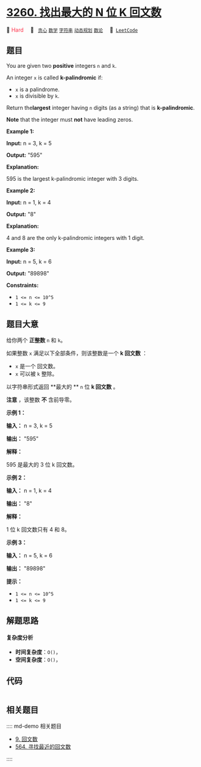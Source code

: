 # [3260. 找出最大的 N 位 K 回文数](https://leetcode.com/problems/find-the-largest-palindrome-divisible-by-k)

🔴 <font color=#ff334b>Hard</font>&emsp; 🔖&ensp; [`贪心`](/leetcode/outline/tag/greedy.md) [`数学`](/leetcode/outline/tag/math.md) [`字符串`](/leetcode/outline/tag/string.md) [`动态规划`](/leetcode/outline/tag/dynamic-programming.md) [`数论`](/leetcode/outline/tag/number-theory.md)&emsp; 🔗&ensp;[`LeetCode`](https://leetcode.com/problems/find-the-largest-palindrome-divisible-by-k)


## 题目

You are given two **positive** integers `n` and `k`.

An integer `x` is called **k-palindromic** if:

  * `x` is a palindrome.
  * `x` is divisible by `k`.

Return the**largest** integer having `n` digits (as a string) that is
**k-palindromic**.

**Note** that the integer must **not** have leading zeros.



**Example 1:**

**Input:** n = 3, k = 5

**Output:** "595"

**Explanation:**

595 is the largest k-palindromic integer with 3 digits.

**Example 2:**

**Input:** n = 1, k = 4

**Output:** "8"

**Explanation:**

4 and 8 are the only k-palindromic integers with 1 digit.

**Example 3:**

**Input:** n = 5, k = 6

**Output:** "89898"



**Constraints:**

  * `1 <= n <= 10^5`
  * `1 <= k <= 9`


## 题目大意

给你两个 **正整数** `n` 和 `k`。

如果整数 `x` 满足以下全部条件，则该整数是一个 **k 回文数** ：

  * `x` 是一个 回文数。
  * `x` 可以被 `k` 整除。

以字符串形式返回 **最大的  ** `n` 位 **k 回文数** 。

**注意** ，该整数 **不** 含前导零。



**示例 1：**

**输入：** n = 3, k = 5

**输出：** "595"

**解释：**

595 是最大的 3 位 k 回文数。

**示例 2：**

**输入：** n = 1, k = 4

**输出：** "8"

**解释：**

1 位 k 回文数只有 4 和 8。

**示例 3：**

**输入：** n = 5, k = 6

**输出：** "89898"



**提示：**

  * `1 <= n <= 10^5`
  * `1 <= k <= 9`


## 解题思路

#### 复杂度分析

- **时间复杂度**：`O()`，
- **空间复杂度**：`O()`，

## 代码

```javascript

```

## 相关题目

:::: md-demo 相关题目
- [9. 回文数](./0009.md)
- [564. 寻找最近的回文数](https://leetcode.com/problems/find-the-closest-palindrome)

::::
